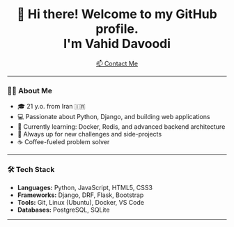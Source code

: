 <h1 align="center">👋 Hi there! Welcome to my GitHub profile.<br>I'm Vahid Davoodi</h1>

<p align="center">
  <a href="mailto:svahiddavoodi@gmail.com">📫 Contact Me</a>
</p>

---

### 👨‍💻 About Me

- 🎓 21 y.o. from Iran 🇮🇷  
- 💻 Passionate about Python, Django, and building web applications  
- 🌱 Currently learning: Docker, Redis, and advanced backend architecture  
- 🚀 Always up for new challenges and side-projects  
- ☕ Coffee-fueled problem solver

---

### 🛠️ Tech Stack

- **Languages:** Python, JavaScript, HTML5, CSS3  
- **Frameworks:** Django, DRF, Flask, Bootstrap  
- **Tools:** Git, Linux (Ubuntu), Docker, VS Code  
- **Databases:** PostgreSQL, SQLite  

---

